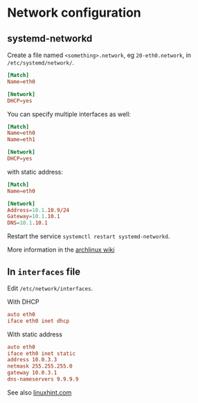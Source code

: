 # Network configuration

## systemd-networkd

Create a file named `<something>.network`, eg `20-eth0.network`, in `/etc/systemd/network/`.
```toml
[Match]
Name=eth0

[Network]
DHCP=yes
```

You can specify multiple interfaces as well:
```toml
[Match]
Name=eth0
Name=eth1

[Network]
DHCP=yes
```

with static address:
```toml
[Match]
Name=eth0

[Network]
Address=10.1.10.9/24
Gateway=10.1.10.1
DNS=10.1.10.1
```

Restart the service `systemctl restart systemd-networkd`.

More information in the [archlinux
wiki](https://wiki.archlinux.org/title/Systemd-networkd)

## In `interfaces` file

Edit `/etc/network/interfaces`.

With DHCP
```conf
auto eth0
iface eth0 inet dhcp
```

With static address
```conf
auto eth0
iface eth0 inet static
address 10.0.3.3
netmask 255.255.255.0
gateway 10.0.3.1
dns-nameservers 9.9.9.9
```

See also [linuxhint.com](https://linuxhint.com/debian_etc_network_interfaces/)



